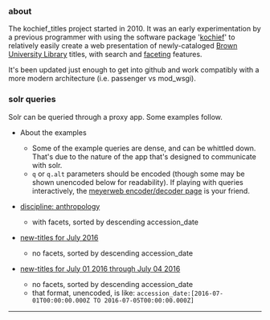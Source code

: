 ### about

The kochief_titles project started in 2010. It was an early experimentation by a previous programmer with using the software package '[kochief](https://github.com/gsf/kochief)' to relatively easily create a web presentation of newly-cataloged [Brown University Library](https://library.brown.edu) titles, with search and [faceting](https://www.webdesignpractices.com/navigation/facets.html) features.

It's been updated just enough to get into github and work compatibly with a more modern architecture (i.e. passenger vs mod_wsgi).


### solr queries

Solr can be queried through a proxy app. Some examples follow.

- About the examples
    - Some of the example queries are dense, and can be whittled down. That's due to the nature of the app that's designed to communicate with solr.
    - `q` or `q.alt` parameters should be encoded (though some may be shown unencoded below for readability). If playing with queries interactively, the [meyerweb encoder/decoder page](https://meyerweb.com/eric/tools/dencoder/) is your friend.

- [discipline: anthropology](https://library.brown.edu/search/solr_pub/newtitles/?rows=20&facet=true&facet.limit=25&facet.mincount=1&start=0&facet.field=discipline_facet&facet.field=collection_facet&facet.field=building_facet&facet.field=format_facet&facet.field=pubyear_facet&f.pubyear.facet.sort=false&facet.field=language_facet&facet.field=name_facet&facet.field=topic_facet&facet.field=genre_facet&facet.field=language_dubbed_facet&facet.field=language_subtitles_facet&facet.field=place_facet&facet.field=imprint_facet&q.alt=%2A%3A%2A&fq=discipline_facet%3A%22Anthropology%22&sort=accession_date+desc&wt=json&json.nl=arrarr&qt=dismax)
    - with facets, sorted by descending accession_date

- [new-titles for July 2016](https://library.brown.edu/search/solr_pub/newtitles/?q.alt=accession_date:2016-07*&sort=accession_date+desc&wt=json&qt=dismax)
    - no facets, sorted by descending accession_date

- [new-titles for July 01 2016 through July 04 2016](https://library.brown.edu/search/solr_pub/newtitles/?q.alt=accession_date%3A%5B2016-07-01T00%3A00%3A00.000Z%20TO%202016-07-05T00%3A00%3A00.000Z%5D&sort=accession_date+desc&wt=json&qt=dismax)
    - no facets, sorted by descending accession_date
    - that format, unencoded, is like: `accession_date:[2016-07-01T00:00:00.000Z TO 2016-07-05T00:00:00.000Z]`


---
